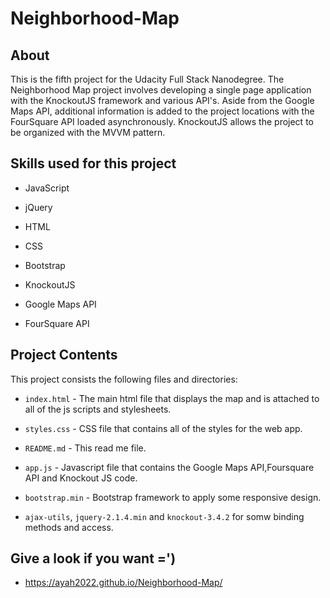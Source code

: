 # Neighborhood-Map

## About


This is the fifth project for the Udacity Full Stack Nanodegree.
The Neighborhood Map project involves developing a single page
application with the KnockoutJS framework and various API's. 
Aside from the Google Maps API, additional information is added
to the project locations with the FourSquare API loaded asynchronously.
KnockoutJS allows the project to be organized with the MVVM pattern.




## Skills used for this project

- JavaScript

- jQuery

- HTML

- CSS

- Bootstrap

- KnockoutJS

- Google Maps API

- FourSquare API


## Project Contents

This project consists the following files and directories:


* `index.html` - The main html file that displays the map and is attached to all of the js scripts and stylesheets.

* `styles.css` - CSS file that contains all of the styles for the web app.

* `README.md` - This read me file.

* `app.js` - Javascript file that contains the Google Maps API,Foursquare API and Knockout JS code.
* `bootstrap.min` - Bootstrap framework to apply some responsive design.
* `ajax-utils`, `jquery-2.1.4.min` and `knockout-3.4.2` for somw binding methods and access.

## Give a look if you want =')
- https://ayah2022.github.io/Neighborhood-Map/